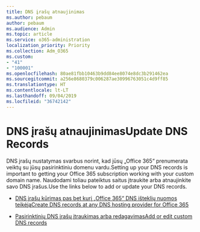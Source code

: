 ```yaml
---
title: DNS įrašų atnaujinimas
ms.author: pebaum
author: pebaum
ms.audience: Admin
ms.topic: article
ms.service: o365-administration
localization_priority: Priority
ms.collection: Adm_O365
ms.custom:
- "41"
- "100001"
ms.openlocfilehash: 80ae81fbb10463b9dd84ee8074e8dc3b291462ea
ms.sourcegitcommit: a256e8680379c006287ae30996763051c4d9ff85
ms.translationtype: HT
ms.contentlocale: lt-LT
ms.lasthandoff: 09/04/2019
ms.locfileid: "36742142"
---
```

# <a name="update-dns-records"></a><span data-ttu-id="828c4-102">DNS įrašų atnaujinimas</span><span class="sxs-lookup"><span data-stu-id="828c4-102">Update DNS Records</span></span>

<span data-ttu-id="828c4-103">DNS įrašų nustatymas svarbus norint, kad jūsų „Office 365“ prenumerata veiktų su jūsų pasirinktiniu domenu vardu.</span><span class="sxs-lookup"><span data-stu-id="828c4-103">Setting up your DNS records is important to getting your Office 365 subscription working with your custom domain name.</span></span> <span data-ttu-id="828c4-104">Naudodami toliau pateiktus saitus įtraukite arba atnaujinkite savo DNS įrašus.</span><span class="sxs-lookup"><span data-stu-id="828c4-104">Use the links below to add or update your DNS records.</span></span>
  
- [<span data-ttu-id="828c4-105">DNS įrašų kūrimas pas bet kurį „Office 365“ DNS išteklių nuomos teikėją</span><span class="sxs-lookup"><span data-stu-id="828c4-105">Create DNS records at any DNS hosting provider for Office 365</span></span>](https://docs.microsoft.com/office365/admin/get-help-with-domains/create-dns-records-at-any-dns-hosting-provider)

- [<span data-ttu-id="828c4-106">Pasirinktinių DNS įrašų įtraukimas arba redagavimas</span><span class="sxs-lookup"><span data-stu-id="828c4-106">Add or edit custom DNS records</span></span>](https://docs.microsoft.com/office365/admin/dns/add-or-edit-custom-dns-records)
